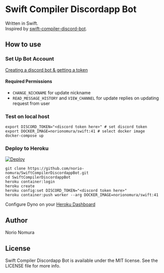 # Swift Compiler Discordapp Bot

Written in Swift.  
Inspired by [swift-compiler-discord-bot](https://github.com/kishikawakatsumi/swift-compiler-discord-bot).

## How to use

### Set Up Bot Account

[Creating a discord bot & getting a token](https://github.com/reactiflux/discord-irc/wiki/Creating-a-discord-bot-&-getting-a-token)

#### Required Permissions
- `CHANGE_NICKNAME` for update nickname
- `READ_MESSAGE_HISTORY` and `VIEW_CHANNEL` for update replies on updating request from user

### Test on local host

```terminal.sh-session
export DISCORD_TOKEN="<discord token here>" # set discord token
export DOCKER_IMAGE=norionomura/swift:41 # select docker image
docker-compose up
```

### Deploy to Heroku

[![Deploy](https://www.herokucdn.com/deploy/button.svg)](https://heroku.com/deploy)

```terminal.sh-session
git clone https://github.com/norio-nomura/SwiftCompilerDiscordappBot.git
cd SwiftCompilerDiscordappBot
heroku container:login
heroku create
heroku config:set DISCORD_TOKEN="<discord token here>"
heroku container:push worker --arg DOCKER_IMAGE=norionomura/swift:41
```
Configure Dyno on your [Heroku Dashboard](https://dashboard.heroku.com/apps)

## Author

Norio Nomura

## License

Swift Compiler Discordapp Bot is available under the MIT license. See the LICENSE file for more info.
